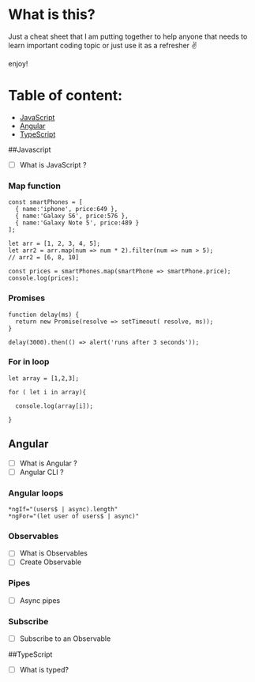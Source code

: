 # What is this?

Just a cheat sheet that I am putting together to help anyone that needs to learn important coding topic or just use it as a refresher ✌️  

enjoy!


# Table of content:

- [JavaScript](#javascript)
- [Angular](#angular)
- [TypeScript](#typescript)


##Javascript

- [ ] What is JavaScript ?

### Map function 

```
const smartPhones = [
  { name:'iphone', price:649 },
  { name:'Galaxy S6', price:576 },
  { name:'Galaxy Note 5', price:489 }
];

```
```
let arr = [1, 2, 3, 4, 5];
let arr2 = arr.map(num => num * 2).filter(num => num > 5);
// arr2 = [6, 8, 10]
```
```
const prices = smartPhones.map(smartPhone => smartPhone.price);
console.log(prices);
```

### Promises

```
function delay(ms) {
  return new Promise(resolve => setTimeout( resolve, ms));
}
```

```
delay(3000).then(() => alert('runs after 3 seconds'));
```

### For in loop

```
let array = [1,2,3];

for ( let i in array){
  
  console.log(array[i]);
  
}
```
## Angular

- [ ] What is Angular ?
- [ ] Angular CLI ?

### Angular loops
```
*ngIf="(users$ | async).length"
*ngFor="(let user of users$ | async)"
```



### Observables
- [ ] What is Observables
- [ ] Create Observable

### Pipes

- [ ] Async pipes

### Subscribe

- [ ] Subscribe to an Observable

##TypeScript

- [ ] What is typed?